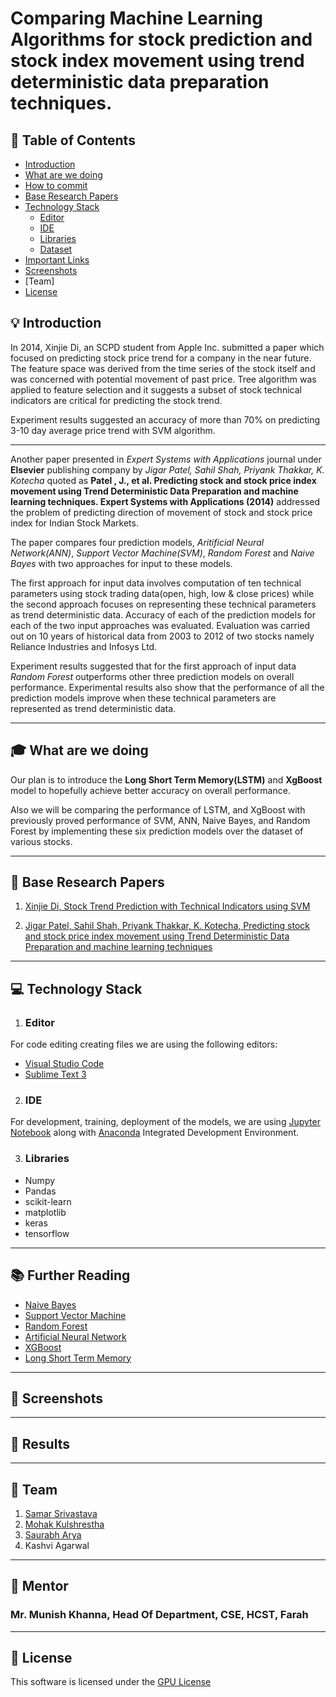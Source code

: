 # Comparing Machine Learning Algorithms for stock prediction and stock index movement using trend deterministic data preparation techniques.

## 🚩 Table of Contents
- [Introduction](#-introduction)
- [What are we doing](#what-are-we-doing)
- [How to commit](#-how-to-commit)
- [Base Research Papers](#-base-research-papers)
- [Technology Stack](#-technology-stack)
    - [Editor](#editor)
    - [IDE](#ide)
    - [Libraries](#libraries)
    - [Dataset](#dataset)
- [Important Links](#further-reading)
- [Screenshots](#-screenshots)
- [Team]
- [License](#-license)


## 💡 Introduction
In 2014, Xinjie Di, an SCPD student from Apple Inc. submitted a paper which focused on predicting stock price trend for a company in the near future. The feature space was derived from the time series of the stock itself and was concerned with potential movement of past price. Tree algorithm was applied to feature selection and it suggests a subset of stock technical indicators are critical for predicting the stock trend.

Experiment results suggested an accuracy of more than 70% on predicting 3-10 day average price trend with SVM algorithm.

***

Another paper presented in *Expert Systems with Applications* journal under __Elsevier__ publishing company by *Jigar Patel, Sahil Shah, Priyank Thakkar, K. Kotecha* quoted as __Patel , J., et al. Predicting stock and stock price index movement using Trend Deterministic Data Preparation and machine
learning techniques. Expert Systems with Applications (2014)__ addressed the problem of predicting direction of movement of stock and stock price index for Indian Stock Markets.

The paper compares four prediction models, *Aritificial Neural Network(ANN)*, *Support Vector Machine(SVM)*, *Random Forest* and *Naive Bayes* with two approaches for input to these models.

The first approach for input data involves computation of ten technical parameters using stock trading data(open, high, low & close prices) while the second approach focuses on representing these technical parameters as trend deterministic data. Accuracy of each of the prediction models for each of the two input approaches was evaluated. Evaluation was carried out on 10 years of historical data from 2003 to 2012 of two stocks namely Reliance Industries and Infosys Ltd.

Experiment results suggested that for the first approach of input data *Random Forest* outperforms other three prediction models on overall performance. Experimental results also show that the performance of all the prediction models improve when these technical parameters are represented as trend deterministic data.

***

## 🎓 What are we doing
Our plan is to introduce the __Long Short Term Memory(LSTM)__ and __XgBoost__ model to hopefully achieve better accuracy on overall performance. 

Also we will be comparing the performance of LSTM, and XgBoost with previously proved performance of SVM, ANN, Naive Bayes, and Random Forest by implementing these six prediction models over the dataset of various stocks.

***


## 📙 Base Research Papers

1. [Xinjie Di, Stock Trend Prediction with Technical Indicators using SVM](https://drive.google.com/file/d/16UR4ixLFIvLkimLu5G3Mc_jr3sDVa-0e/view?usp=sharing)

2. [Jigar Patel, Sahil Shah, Priyank Thakkar, K. Kotecha, Predicting stock and stock price index movement using Trend Deterministic Data Preparation and machine learning techniques](https://drive.google.com/file/d/1PJA8xqVKFXLMcQmhvBWS7Huw6ab-AX6h/view?usp=sharing)

***

## 💻 Technology Stack

1. ### Editor

For code editing creating files we are using the following editors:
* [Visual Studio Code](https://code.visualstudio.com/)
* [Sublime Text 3](https://www.sublimetext.com/3)

2. ### IDE

For development, training, deployment of the models, we are using [Jupyter Notebook](http://jupyter.org/) along with [Anaconda](https://www.anaconda.com/) Integrated Development Environment.

3. ### Libraries

* Numpy
* Pandas
* scikit-learn
* matplotlib
* keras
* tensorflow

***

## 📚 Further Reading

* [Naive Bayes](https://www.analyticsvidhya.com/blog/2017/09/naive-bayes-explained/)
* [Support Vector Machine](https://www.analyticsvidhya.com/blog/2017/09/understaing-support-vector-machine-example-code/)
* [Random Forest](https://www.analyticsvidhya.com/blog/2016/04/complete-tutorial-tree-based-modeling-scratch-in-python/)
* [Artificial Neural Network](https://www.analyticsvidhya.com/blog/2014/10/introduction-neural-network-simplified/)
* [XGBoost](https://machinelearningmastery.com/gentle-introduction-xgboost-applied-machine-learning/)
* [Long Short Term Memory](https://www.analyticsvidhya.com/blog/2017/12/fundamentals-of-deep-learning-introduction-to-lstm/)


***

## 🐾 Screenshots




***





## 🚀 Results









***




## 👫 Team
1. [Samar Srivastava](samarsrivastava.me)
2. [Mohak Kulshrestha](https://github.com/MohakKul)
3. [Saurabh Arya](saurabharya.me)
4. Kashvi Agarwal
***

## 🤯 Mentor

### Mr. Munish Khanna, Head Of Department, CSE, HCST, Farah

***

## 📜 License
This software is licensed under the [GPU License](https://github.com/samacker77/Major-Project-Final/blob/master/LICENSE.md) 